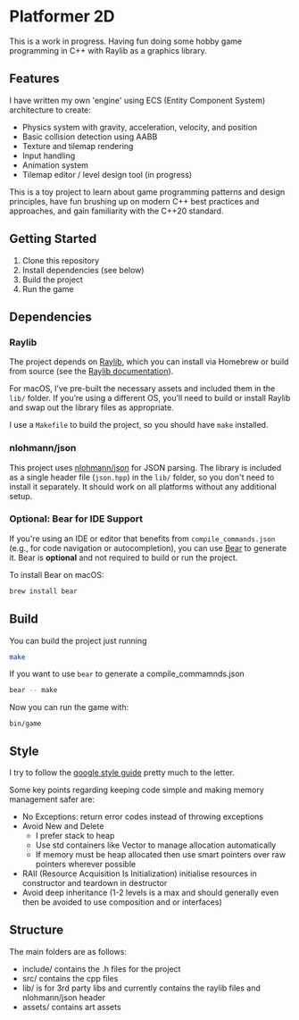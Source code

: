 # Platformer 2D

This is a work in progress. Having fun doing some hobby game programming in C++ with Raylib as a graphics library.

## Features

I have written my own 'engine' using ECS (Entity Component System) architecture to create:

- Physics system with gravity, acceleration, velocity, and position
- Basic collision detection using AABB
- Texture and tilemap rendering
- Input handling
- Animation system
- Tilemap editor / level design tool (in progress)

This is a toy project to learn about game programming patterns and design principles, have fun brushing up on modern C++ best practices and approaches, and gain familiarity with the C++20 standard.

## Getting Started

1. Clone this repository
2. Install dependencies (see below)
3. Build the project
4. Run the game

## Dependencies

### Raylib

The project depends on [Raylib](https://www.raylib.com/), which you can install via Homebrew or build from source (see the [Raylib documentation](https://www.raylib.com/)).

For macOS, I’ve pre-built the necessary assets and included them in the `lib/` folder. If you’re using a different OS, you’ll need to build or install Raylib and swap out the library files as appropriate.

I use a `Makefile` to build the project, so you should have `make` installed.

### nlohmann/json

This project uses [nlohmann/json](https://github.com/nlohmann/json) for JSON parsing. The library is included as a single header file (`json.hpp`) in the `lib/` folder, so you don't need to install it separately. It should work on all platforms without any additional setup.

### Optional: Bear for IDE Support

If you're using an IDE or editor that benefits from `compile_commands.json` (e.g., for code navigation or autocompletion), you can use [Bear](https://github.com/rizsotto/Bear) to generate it. Bear is **optional** and not required to build or run the project.

To install Bear on macOS:

```bash
brew install bear
```

## Build

You can build the project just running

```bash
make
```

If you want to use `bear` to generate a compile_commamnds.json

```bash
bear -- make
```

Now you can run the game with:

    bin/game

## Style

I try to follow the [google style guide](https://google.github.io/styleguide/cppguide.html) pretty much to the letter.

Some key points regarding keeping code simple and making memory management safer are:

- No Exceptions: return error codes instead of throwing exceptions
- Avoid New and Delete
  - I prefer stack to heap
  - Use std containers like Vector to manage allocation automatically
  - If memory must be heap allocated then use smart pointers over raw pointers wherever possible
- RAII (Resource Acquisition Is Initialization) initialise resources in constructor and teardown in destructor
- Avoid deep inheritance (1-2 levels is a max and should generally even then be avoided to use composition and or interfaces)

## Structure

The main folders are as follows:

- include/ contains the .h files for the project
- src/ contains the cpp files
- lib/ is for 3rd party libs and currently contains the raylib files and nlohmann/json header
- assets/ contains art assets
